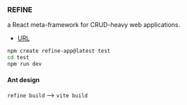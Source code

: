 ### REFINE
a React meta-framework for CRUD-heavy web applications. 
* [URL](https://github.com/refinedev/refine)

```bash
npm create refine-app@latest test
cd test
npm run dev
```

#### Ant design


`refine build` --> `vite build`
